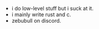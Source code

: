 - i do low-level stuff but i suck at it.
- i mainly write rust and c.
- zebubull on discord.

<!---
pixelatedCorn/pixelatedCorn is a ✨ special ✨ repository because its `README.md` (this file) appears on your GitHub profile.
You can click the Preview link to take a look at your changes.
--->
